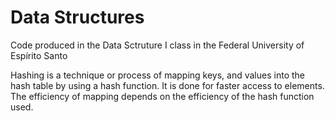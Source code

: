 # Data Structures
Code produced in the Data Sctruture I class in the Federal University of Espírito Santo

Hashing is a technique or process of mapping keys, and values into the hash table by using a hash function. It is done for faster access to elements. The efficiency of mapping depends on the efficiency of the hash function used.